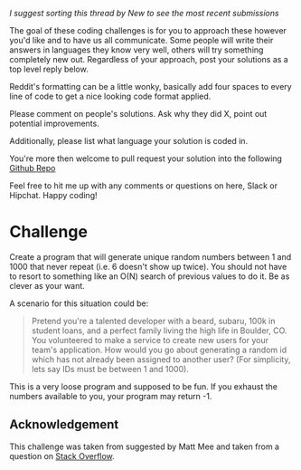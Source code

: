 _I suggest sorting this thread by *New* to see the most recent submissions_

The goal of these coding challenges is for you to approach these however you'd like and to have us all communicate. Some people will write their answers in languages they know very well, others will try something completely new out. Regardless of your approach, post your solutions as a top level reply below.

Reddit's formatting can be a little wonky, basically add four spaces to every line of code to get a nice looking code format applied.

Please comment on people's solutions. Ask why they did X, point out potential improvements.

Additionally, please list what language your solution is coded in.

You're more then welcome to pull request your solution into the following [Github Repo](https://github.com/GregHilston/Code-Foo)

Feel free to hit me up with any comments or questions on here, Slack or Hipchat. Happy coding!

# Challenge

Create a program that will generate unique random numbers between 1 and 1000 that never repeat (i.e. 6 doesn't show up twice). You should not have to resort to something like an O(N) search of previous values to do it. Be as clever as your want.

A scenario for this situation could be:

> Pretend you're a talented developer with a beard, subaru, 100k in student loans, and a perfect family living the high life in Boulder, CO. You volunteered to make a service to create new users for your team's application. How would you go about generating a random id which has not already been assigned to another user? (For simplicity, lets say IDs must be between 1 and 1000).

This is a very loose program and supposed to be fun. If you exhaust the numbers available to you, your program may return -1.

## Acknowledgement

This challenge was taken from suggested by Matt Mee and taken from a question on [Stack Overflow](https://stackoverflow.com/questions/196017/unique-non-repeating-random-numbers-in-o1).